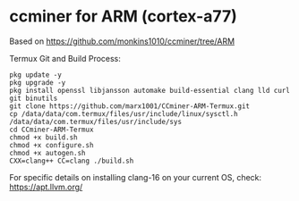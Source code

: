 # ccminer for ARM (cortex-a77)

Based on https://github.com/monkins1010/ccminer/tree/ARM

Termux Git and Build Process:
```
pkg update -y
pkg upgrade -y
pkg install openssl libjansson automake build-essential clang lld curl git binutils
git clone https://github.com/marx1001/CCminer-ARM-Termux.git
cp /data/data/com.termux/files/usr/include/linux/sysctl.h /data/data/com.termux/files/usr/include/sys
cd CCminer-ARM-Termux
chmod +x build.sh
chmod +x configure.sh
chmod +x autogen.sh
CXX=clang++ CC=clang ./build.sh
```

For specific details on installing clang-16 on your current OS, check: https://apt.llvm.org/
